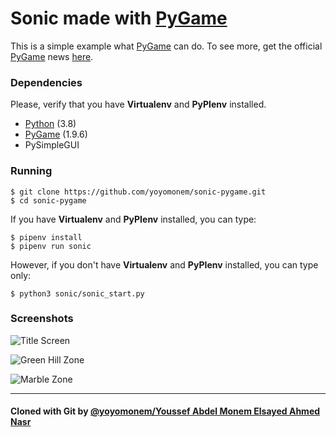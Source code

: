 # Sonic made with [PyGame](https://www.pygame.org)

This is a simple example what [PyGame](https://www.pygame.org) can do. To see more, get the official [PyGame](https://www.pygame.org) news [here](https://www.pygame.org).

### Dependencies

Please, verify that you have **Virtualenv** and **PyPIenv** installed.

- [Python](https://www.python.org) (3.8)
- [PyGame](https://www.pygame.org) (1.9.6)
- PySimpleGUI

### Running

    $ git clone https://github.com/yoyomonem/sonic-pygame.git
    $ cd sonic-pygame

If you have **Virtualenv** and **PyPIenv** installed, you can type:
    
    $ pipenv install
    $ pipenv run sonic

However, if you don't have **Virtualenv** and **PyPIenv** installed, you can type only:

    $ python3 sonic/sonic_start.py

### Screenshots

![Title Screen](screenshots/start_screen.png)

![Green Hill Zone](screenshots/green_hill_zone.png)

![Marble Zone](screenshots/marble_zone.png)


---

#### Cloned with Git by [@yoyomonem/Youssef Abdel Monem Elsayed Ahmed Nasr](https://github.com/yoyomonem)
